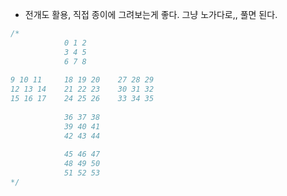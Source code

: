 - 전개도 활용, 직접 종이에 그려보는게 좋다. 그냥 노가다로,, 풀면 된다.

```java
/*
			0 1 2
			3 4 5
			6 7 8
			
9 10 11		18 19 20	27 28 29
12 13 14	21 22 23	30 31 32
15 16 17	24 25 26	33 34 35
			
			36 37 38
			39 40 41
			42 43 44
			
			45 46 47
			48 49 50
			51 52 53
*/
```

